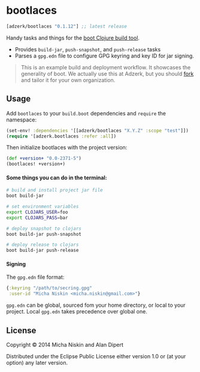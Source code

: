# bootlaces

[](dependency)
```clojure
[adzerk/bootlaces "0.1.12"] ;; latest release
```
[](/dependency)

Handy tasks and things for the [boot Clojure build tool][1].

* Provides `build-jar`, `push-snapshot`, and `push-release` tasks
* Parses a `gpg.edn` file to configure GPG keyring and key ID for jar signing.

> This is an example build and deployment workflow. It showcases the generality
> of boot. We actually use this at Adzerk, but you should [fork] and tailor it
> for your own organization.

## Usage

Add `bootlaces` to your `build.boot` dependencies and `require` the namespace:

```clj
(set-env! :dependencies '[[adzerk/bootlaces "X.Y.Z" :scope "test"]])
(require '[adzerk.bootlaces :refer :all])
```

Then initialize bootlaces with the project version:

```clj
(def +version+ "0.0-2371-5")
(bootlaces! +version+)
```

#### Some things you can do in the terminal:

```bash
# build and install project jar file
boot build-jar
```

```bash
# set environment variables
export CLOJARS_USER=foo
export CLOJARS_PASS=bar
```

```bash
# deploy snapshot to clojars
boot build-jar push-snapshot
```

```bash
# deploy release to clojars
boot build-jar push-release
```

#### Signing

The `gpg.edn` file format:

```clojure
{:keyring "/path/to/secring.gpg"
 :user-id "Micha Niskin <micha.niskin@gmail.com>"}
```

`gpg.edn` can be global, sourced fom your home directory, or local to your project. Local `gpg.edn` takes precedence over global one.

## License

Copyright © 2014 Micha Niskin and Alan Dipert

Distributed under the Eclipse Public License either version 1.0 or (at
your option) any later version.

[1]: https://github.com/boot-clj/boot
[2]: http://clojars.org/adzerk/bootlaces/latest-version.svg?cache=2
[3]: http://clojars.org/adzerk/bootlaces
[fork]: https://github.com/adzerk/bootlaces/fork
